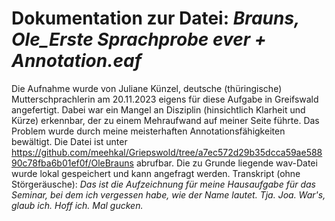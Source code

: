 # Dokumentation zur Datei: *Brauns, Ole_Erste Sprachprobe ever + Annotation.eaf*
Die Aufnahme wurde von Juliane Künzel, deutsche (thüringische) Mutterschprachlerin am 20.11.2023 eigens für diese Aufgabe in Greifswald angefertigt. Dabei war ein Mangel an Disziplin (hinsichtlich Klarheit und Kürze) erkennbar, der zu einem Mehraufwand auf meiner Seite führte. Das Problem wurde durch meine meisterhaften Annotationsfähigkeiten bewältigt. 
Die Datei ist unter https://github.com/meehkal/Griepswold/tree/a7ec572d29b35dcca59ae58890c78fba6b01ef0f/OleBrauns abrufbar. Die zu Grunde liegende wav-Datei wurde lokal gespeichert und kann angefragt werden.
Transkript (ohne Störgeräusche): *Das ist die Aufzeichnung für meine Hausaufgabe für das Seminar, bei dem ich vergessen habe, wie der Name lautet. Tja. Joa. War's, glaub ich. Hoff ich. Mal gucken.*
